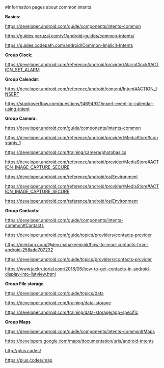 #Information pages about common intents

**Basics:**

https://developer.android.com/guide/components/intents-common

https://guides.peruzal.com/v1/android-guides/common-intents/

https://guides.codepath.com/android/Common-Implicit-Intents

**Group Clock:**

https://developer.android.com/reference/android/provider/AlarmClock#ACTION_SET_ALARM

**Group Calendar:**

https://developer.android.com/reference/android/content/Intent#ACTION_INSERT

https://stackoverflow.com/questions/14694931/insert-event-to-calendar-using-intent

**Group Camera:**

https://developer.android.com/guide/components/intents-common

https://developer.android.com/reference/android/provider/MediaStore#constants_1

https://developer.android.com/training/camera/photobasics

https://developer.android.com/reference/android/provider/MediaStore#ACTION_IMAGE_CAPTURE_SECURE

https://developer.android.com/reference/android/os/Environment

https://developer.android.com/reference/android/provider/MediaStore#ACTION_IMAGE_CAPTURE_SECURE

https://developer.android.com/reference/android/os/Environment

**Group Contacts:**

https://developer.android.com/guide/components/intents-common#Contacts

https://developer.android.com/guide/topics/providers/contacts-provider

https://medium.com/@dev.mahakeemmk/how-to-read-contacts-from-android-258adc707232

https://developer.android.com/guide/topics/providers/contacts-provider

https://www.jackrutorial.com/2018/06/how-to-get-contacts-in-android-display-into-listview.html

**Group File storage**

https://developer.android.com/guide/topics/data

https://developer.android.com/training/data-storage

https://developer.android.com/training/data-storage/app-specific


**Group Maps**

https://developer.android.com/guide/components/intents-common#Maps

https://developers.google.com/maps/documentation/urls/android-intents

http://plus.codes/

https://plus.codes/map


